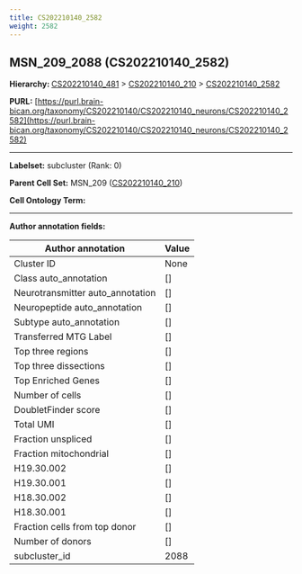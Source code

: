 ```yaml
---
title: CS202210140_2582
weight: 2582
---
```

## MSN_209_2088 (CS202210140_2582)
<b>Hierarchy: </b>
[CS202210140_481](../CS202210140_481) >
[CS202210140_210](../CS202210140_210) >
[CS202210140_2582](../CS202210140_2582)

**PURL:** [https://purl.brain-bican.org/taxonomy/CS202210140/CS202210140_neurons/CS202210140_2582](https://purl.brain-bican.org/taxonomy/CS202210140/CS202210140_neurons/CS202210140_2582)

---


**Labelset:** subcluster (Rank: 0)

**Parent Cell Set:** MSN_209 ([CS202210140_210](../CS202210140_210))



**Cell Ontology Term:** 

[MARKER GENES.]: #


---

[TRANSFERRED ANNOTATIONS.]: #


[AUTHOR ANNOTATION FIELDS.]: #


**Author annotation fields:**

| Author annotation | Value |
|-------------------|-------|
|Cluster ID|None|
|Class auto_annotation|[]|
|Neurotransmitter auto_annotation|[]|
|Neuropeptide auto_annotation|[]|
|Subtype auto_annotation|[]|
|Transferred MTG Label|[]|
|Top three regions|[]|
|Top three dissections|[]|
|Top Enriched Genes|[]|
|Number of cells|[]|
|DoubletFinder score|[]|
|Total UMI|[]|
|Fraction unspliced|[]|
|Fraction mitochondrial|[]|
|H19.30.002|[]|
|H19.30.001|[]|
|H18.30.002|[]|
|H18.30.001|[]|
|Fraction cells from top donor|[]|
|Number of donors|[]|
|subcluster_id|2088|
